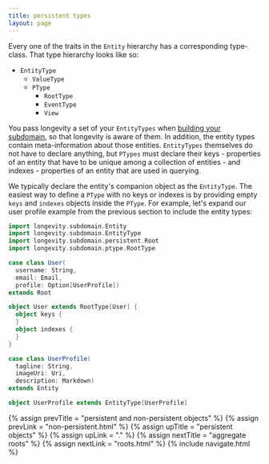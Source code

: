 ```yaml
---
title: persistent types
layout: page
---
```


Every one of the traits in the `Entity` hierarchy has a corresponding
type-class. That type hierarchy looks like so:

- `EntityType`
  - `ValueType`
  - `PType`
    - `RootType`
    - `EventType`
    - `View`

You pass longevity a set of your `EntityTypes` when [building your
subdomain](../subdomain), so that longevity is aware of them. In
addition, the entity types contain meta-information about those
entities. `EntityTypes` themselves do not have to declare anything,
but `PTypes` must declare their keys - properties of an entity that
have to be unique among a collection of entities - and indexes -
properties of an entity that are used in querying.

We typically declare the entity's companion object as the
`EntityType`. The easiest way to define a `PType` with no keys or
indexes is by providing empty `keys` and `indexes` objects inside the
`PType`. For example, let's expand our user profile example from the
previous section to include the entity types:

```scala
import longevity.subdomain.Entity
import longevity.subdomain.EntityType
import longevity.subdomain.persistent.Root
import longevity.subdomain.ptype.RootType

case class User(
  username: String,
  email: Email,
  profile: Option[UserProfile])
extends Root

object User extends RootType[User] {
  object keys {
  }
  object indexes {
  }
}

case class UserProfile(
  tagline: String,
  imageUri: Uri,
  description: Markdown)
extends Entity

object UserProfile extends EntityType[UserProfile]
```

{% assign prevTitle = "persistent and non-persistent objects" %}
{% assign prevLink = "non-persistent.html" %}
{% assign upTitle = "persistent objects" %}
{% assign upLink = "." %}
{% assign nextTitle = "aggregate roots" %}
{% assign nextLink = "roots.html" %}
{% include navigate.html %}

